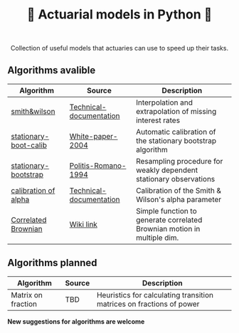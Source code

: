 <h1 align="center" style="border-botom: none">
  <b>
    🐍 Actuarial models in Python 🐍     
  </b>
</h1>

</br>

<p align="center">
  Collection of useful models that actuaries can use to speed up their tasks. 
</p>

## Algorithms avalible

| Algorithm              | Source                              | Description                                                            |
| ---------------------- | ----------------------------------- | ---------------------------------------------------------------------- |
| [smith&wilson]         | [Technical-documentation]           | Interpolation and extrapolation of missing interest rates              |
| [stationary-boot-calib]| [White-paper-2004]                  | Automatic calibration of the stationary bootstrap algorithm            |
| [stationary-bootstrap] | [Politis-Romano-1994]               | Resampling procedure for weakly dependent stationary observations      |
| [calibration of alpha] | [Technical-documentation]           | Calibration of the Smith & Wilson's alpha parameter                    |
| [Correlated Brownian]  | [Wiki link]                         | Simple function to generate correlated Brownian motion in multiple dim.|

[smith&wilson]: https://github.com/qnity/insurance_python/tree/main/smith%26wilson
[Technical-documentation]: https://www.eiopa.europa.eu/sites/default/files/risk_free_interest_rate/12092019-technical_documentation.pdf
[stationary-boot-calib]: https://github.com/qnity/insurance_python/tree/main/stationary-bootstrap-calibration
[White-paper-2004]: http://public.econ.duke.edu/~ap172/Politis_White_2004.pdf
[stationary-bootstrap]: https://github.com/qnity/insurance_python/tree/main/stationary-bootstrap
[Politis-Romano-1994]: https://www.jstor.org/stable/2290993
[calibration of alpha]: https://github.com/qnity/insurance_python/tree/main/bisection_alpha
[Correlated Brownian]: https://github.com/qnity/insurance_python/tree/main/correlated_brownian_motion_python
[Wiki link]: https://en.wikipedia.org/wiki/Brownian_motion




## Algorithms planned

| Algorithm              | Source                              | Description                                                            |
| ---------------------- | ----------------------------------- | ---------------------------------------------------------------------- |
| Matrix on fraction     | TBD                                 | Heuristics for calculating transition matrices on fractions of power   |



<b> New suggestions for algorithms are welcome </b>

